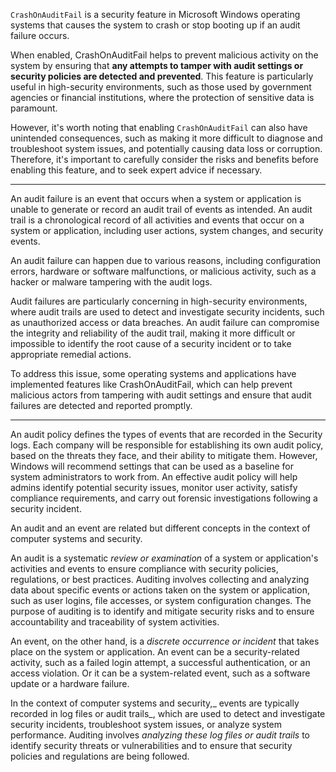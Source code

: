 `CrashOnAuditFail` is a security feature in Microsoft Windows operating systems that causes the system to crash or stop booting up if an audit failure occurs.

When enabled, CrashOnAuditFail helps to prevent malicious activity on the system by ensuring that **any attempts to tamper with audit settings or security policies are detected and prevented**. This feature is particularly useful in high-security environments, such as those used by government agencies or financial institutions, where the protection of sensitive data is paramount.

However, it's worth noting that enabling `CrashOnAuditFail` can also have unintended consequences, such as making it more difficult to diagnose and troubleshoot system issues, and potentially causing data loss or corruption. Therefore, it's important to carefully consider the risks and benefits before enabling this feature, and to seek expert advice if necessary.

------------------------------------------

An audit failure is an event that occurs when a system or application is unable to generate or record an audit trail of events as intended. An audit trail is a chronological record of all activities and events that occur on a system or application, including user actions, system changes, and security events.

An audit failure can happen due to various reasons, including configuration errors, hardware or software malfunctions, or malicious activity, such as a hacker or malware tampering with the audit logs.

Audit failures are particularly concerning in high-security environments, where audit trails are used to detect and investigate security incidents, such as unauthorized access or data breaches. An audit failure can compromise the integrity and reliability of the audit trail, making it more difficult or impossible to identify the root cause of a security incident or to take appropriate remedial actions.

To address this issue, some operating systems and applications have implemented features like CrashOnAuditFail, which can help prevent malicious actors from tampering with audit settings and ensure that audit failures are detected and reported promptly.

-----------------------------

An audit policy defines the types of events that are recorded in the Security logs. Each company will be responsible for establishing its own audit policy, based on the threats they face, and their ability to mitigate them. However, Windows will recommend settings that can be used as a baseline for system administrators to work from. An effective audit policy will help admins identify potential security issues, monitor user activity, satisfy compliance requirements, and carry out forensic investigations following a security incident.

An audit and an event are related but different concepts in the context of computer systems and security.

An audit is a systematic _review or examination_ of a system or application's activities and events to ensure compliance with security policies, regulations, or best practices. Auditing involves collecting and analyzing data about specific events or actions taken on the system or application, such as user logins, file accesses, or system configuration changes. The purpose of auditing is to identify and mitigate security risks and to ensure accountability and traceability of system activities.

An event, on the other hand, is a _discrete occurrence or incident_ that takes place on the system or application. An event can be a security-related activity, such as a failed login attempt, a successful authentication, or an access violation. Or it can be a system-related event, such as a software update or a hardware failure.

In the context of computer systems and security,_ events are typically recorded in log files or audit trails_, which are used to detect and investigate security incidents, troubleshoot system issues, or analyze system performance. Auditing involves _analyzing these log files or audit trails_ to identify security threats or vulnerabilities and to ensure that security policies and regulations are being followed.

